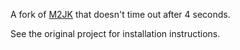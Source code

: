 A fork of [M2JK](https://github.com/rz-c/Macaulay2-Jupyter-Kernel) that doesn't time out after 4 seconds.  

See the original project for installation instructions.  
